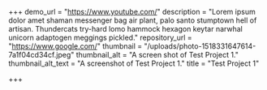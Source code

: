 +++
demo_url = "https://www.youtube.com/"
description = "Lorem ipsum dolor amet shaman messenger bag air plant, palo santo stumptown hell of artisan. Thundercats try-hard lomo hammock hexagon keytar narwhal unicorn adaptogen meggings pickled."
repository_url = "https://www.google.com/"
thumbnail = "/uploads/photo-1518331647614-7a1f04cd34cf.jpeg"
thumbnail_alt = "A screen shot of Test Project 1."
thumbnail_alt_text = "A screenshot of Test Project 1."
title = "Test Project 1"

+++
